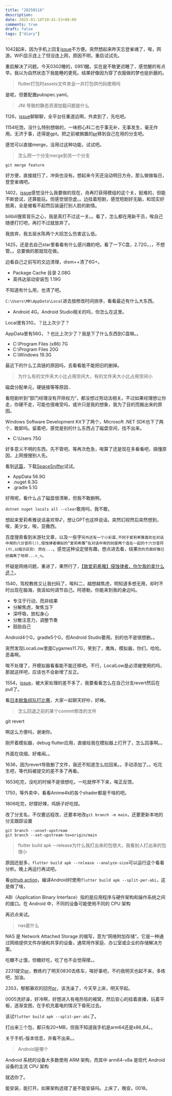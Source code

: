 ```yaml
---
title: "20250116"
description: 
date: 2025-01-16T10:41:53+08:00
comments: true
draft: false
tags: ["diary"]
---
```

1042起床，因为手机上回复[issue](https://github.com/Predidit/Kazumi/issues/609)不方便。突然想起来昨天忘登雀魂了，唉，网游。WiFi显示连上了但没连上网，原因不明，重启试试先。

重启解决了问题。今天0302睡的，0951醒。实在是不敢更迟睡了，感觉醒的有点早。我以为自然状态下我能睡的更死。结果好像因为穿了衣服做的梦也挺折磨的。

>flutter打包时assets文件夹会一并打包供代码使用吗

是呢，但要配置pubspec.yaml。

> JNI 导致的静态资源加载问题是什么

1126，[issue](https://github.com/Predidit/Kazumi/issues/609)聊聊聊，全平台任重道远啊，外卖到了，先吃吧。

1154吃饱，没什么特别想做的，一味担心科二也于事无补，无事发生，毫无作用。无济于事，还得是gpt。把之前被搁置的[pr](https://github.com/Predidit/Kazumi/pull/582)移到自己在用的分支吧。

感觉可以直接merge，没用过这种功能，试试吧。

>怎么把一个分支merge到另一个分支

`git merge feature`

好方便，直接就行了，冲突也没有。想起来今天还没动明日方舟，那么做做每日，登登雀魂吧。

1402，[issue](https://github.com/Predidit/Kazumi/issues/609)感觉没什么我要做的现在，舟再打获得模组的这个关，挺难的，但能不断尝试，还算能玩。但感觉很空虚。。边挂着短剧，感觉短剧好无脑，和现实好脱离，全是被看不起然后装逼打别人脸的剧情。

bilibili搜索音乐之心，我是真打不过这一关。。看了，怎么都在用新干员，唉自己随便打打吧，再打不过就放弃了。

我放弃，我五层水陈两个大招怎么伤害这么低。

1425，还是去自己star里看看有什么感兴趣的吧。看了一下C盘，2.72G，，，不想管。。总要做的那就现在做。

边看自己之前写的文边清理，dism++清了6G+。

- Package Cache 目录 2.08G
- 英伟达驱动安装包 1.19G

不知道有什么用，也清了吧。

`C:\Users\MR\AppData\Local`进去按修改时间排序，看看最近有什么大东西。

- Android 4G。Android Studio相关的吗，你怎么在这里。

Local里有31G，？比上次少了？

AppData里有56G，？也比上次少了？我是下了什么东西到C盘嘛。。

- C:\Program Files (x86) 7G
- C:\Program Files 20G
- C:\Windows 19.3G

最近下的什么工具链的原因吗，去看看能不能把旧的删掉。

> 为什么有的文件夹大小比占用空间大，有的文件夹大小比占用空间小

磁盘分配单元，硬链接等等原因..

看短剧听到“部门经理没有开除权力”，都没想过劳动法相关。不过如果经理想让你走，你硬不走，可能也很难受吗，或许只是我的想象，我为了目的而搬出来的原因。

Windows Software Development Kit下了两个，Microsoft .NET SDK也下了两个，敢卸吗。留着吧，感觉是别的什么东西占了磁盘空间，找不出来。

- C:\Users 75G

好多意义不明的东西，先不管吧。等再次危急，唉算了还是现在多看看吧，搞懂原因，上网搜搜别人先。

看到[这篇](https://tieba.baidu.com/p/7439296002)，下载[SpaceSniffer](https://www.fosshub.com/SpaceSniffer.html)试试。

- AppData 56.9G
- .nuget 8.3G
- .gradle 5.1G

好用呢，看什么占了磁盘很清晰，但我不敢删啊。

`dotnet nuget locals all --clear`敢用吗，我不敢。

想起来爱莉希雅说话喜欢带♪，想让GPT也这样说话。突然幻视然后突然想到，唉，美少女，唉，亚撒西。

百度搜索看到米游社文章，以及一些字`另外还有一个小彩蛋,不同于爱莉希雅喜欢在对话中用的八分音符(♪),侵蚀律者模拟的“爱莉希雅”在对话中用的则是两个连在一起的十六分音符(♬),以暗示区别: 而在...`。感觉这种设定很有趣，想点进去看，结果`您的页面好像已经偏离了地球...>_<`。

怀疑是网络问题，重进了，果然行了，[【致爱莉希雅】侵蚀律者，你欠我的拿什么还？](https://www.miyoushe.com/bh3/article/26613299)。

1540，驾校教练又让我扫码了，唉科二，越想越焦虑，明知道多想无用，却时不时出现在脑海，我该如何调节自己。阿德勒，你能来到我的身边吗。

- 专注于行动，而非结果
- 分解焦虑，聚焦当下
- 深呼吸，放松身心
- 分散注意力，调整节奏
- 鼓励自己

Android4个G，gradle5个G，但Android Studio要用。别的也不是很想删。。

突然发现LocalLow里面Cygames11.7G，笑到了，鹰角，模拟器，你们，哈哈。恶毒啊。

唉不处理了，开模拟器看看能不能迁移吧。不行，LocalLow是必须被使用的吗，那就这样吧，应该也不会新增了反正。

1554，[issue](https://github.com/Predidit/Kazumi/issues/609)，被大家处理的差不多了，我要看看怎么在自己分支revert然后在pull了。

看[日本鱿鱼组队打比赛](https://www.bilibili.com/video/BV15qcbeNEsg)，大家一起聊天好吵，好棒。

>怎么回退之前的某个commit修改的文件

git revert <commit-hash>

啊这么方便吗，谢谢你。

刚开着模拟器，debug flutter应用，直接给我在模拟器上打开了，怎么回事啊。。

外面在烧烟，好难闻。。

1636，因为revert导致删了文件，我还不知道怎么拉回来。。手动添加了。。吃花生吧，等代码被提交的差不多了再看。

1653吃完，没吃的时候不是很想吃，一吃就停不下来，唉正反馈。

1750，等外卖中，看看Anime4k的各个shader都是干啥的吧。

1806吃完，好撑好辣，鸡肠子好吃捏。

改了分支名，不仅要远程改，还要本地改`git branch -m main`，还要更新本地的分支跟踪设置
```
git branch --unset-upstream
git branch --set-upstream-to=origin/main
```

>flutter build apk --release为什么我打出来的包很大，我看别人打出来的包很小

原因还挺多，`flutter build apk --release --analyze-size`可以运行这个看看分析。晚上再运行再试吧。

看[github action](https://github.com/Predidit/Kazumi/actions/runs/12808457394/job/35711234422)，编译Android时使用`flutter build apk --split-per-abi`，这是做了啥，

ABI（Application Binary Interface）指的是应用程序与硬件架构和操作系统之间的接口。在 Android 中，不同的设备可能使用不同的 CPU 架构

再迟点来试。

>nas是什么

NAS 是 Network Attached Storage 的缩写，意为“网络附加存储”。它是一种通过网络提供文件存储和共享的设备，通常用作家庭、办公室或企业的存储解决方案。

吃糖不止饿，但糖好吃，吃了也不会觉得撑。。

2231提交[pr](https://github.com/Predidit/Kazumi/pull/620)，教练约了明天0830去练车，唉好事吧，不约我明天也起不来，多练吧，加油。

2353，郁郁寡欢的回完[pr](https://github.com/Predidit/Kazumi/pull/620)，该洗澡了，今天早上床，明天早起。

0005洗好澡，好冷啊，好想进入有电热毯的被窝，然后安心的挂着直播，玩着平板，逐渐变困，在手机充着电的情况下昏死过去。

该试`flutter build apk --split-per-abi`了。

打出来三个包，都只有20+MB，但我不知道我手机是arm64还是x86_64。。

关于手机-版本信息，并看不出来。。

>Android是哪个

Android 系统的设备大多数使用 ARM 架构，而其中 arm64-v8a 是现代 Android 设备的主流 CPU 架构

就选你了。

能安装，能打开。如果架构选错了是不能安装吗。上床了，晚安。0018。
